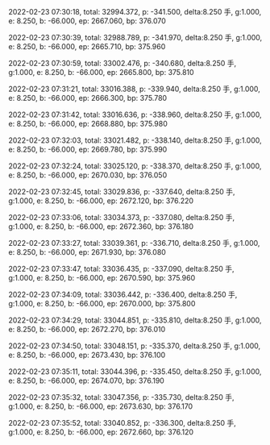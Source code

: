 2022-02-23 07:30:18, total: 32994.372, p: -341.500, delta:8.250 手, g:1.000, e: 8.250, b: -66.000, ep: 2667.060, bp: 376.070

2022-02-23 07:30:39, total: 32988.789, p: -341.970, delta:8.250 手, g:1.000, e: 8.250, b: -66.000, ep: 2665.710, bp: 375.960

2022-02-23 07:30:59, total: 33002.476, p: -340.680, delta:8.250 手, g:1.000, e: 8.250, b: -66.000, ep: 2665.800, bp: 375.810

2022-02-23 07:31:21, total: 33016.388, p: -339.940, delta:8.250 手, g:1.000, e: 8.250, b: -66.000, ep: 2666.300, bp: 375.780

2022-02-23 07:31:42, total: 33016.636, p: -338.960, delta:8.250 手, g:1.000, e: 8.250, b: -66.000, ep: 2668.880, bp: 375.980

2022-02-23 07:32:03, total: 33021.482, p: -338.140, delta:8.250 手, g:1.000, e: 8.250, b: -66.000, ep: 2669.780, bp: 375.990

2022-02-23 07:32:24, total: 33025.120, p: -338.370, delta:8.250 手, g:1.000, e: 8.250, b: -66.000, ep: 2670.030, bp: 376.050

2022-02-23 07:32:45, total: 33029.836, p: -337.640, delta:8.250 手, g:1.000, e: 8.250, b: -66.000, ep: 2672.120, bp: 376.220

2022-02-23 07:33:06, total: 33034.373, p: -337.080, delta:8.250 手, g:1.000, e: 8.250, b: -66.000, ep: 2672.360, bp: 376.180

2022-02-23 07:33:27, total: 33039.361, p: -336.710, delta:8.250 手, g:1.000, e: 8.250, b: -66.000, ep: 2671.930, bp: 376.080

2022-02-23 07:33:47, total: 33036.435, p: -337.090, delta:8.250 手, g:1.000, e: 8.250, b: -66.000, ep: 2670.590, bp: 375.960

2022-02-23 07:34:09, total: 33036.442, p: -336.400, delta:8.250 手, g:1.000, e: 8.250, b: -66.000, ep: 2670.000, bp: 375.800

2022-02-23 07:34:29, total: 33044.851, p: -335.810, delta:8.250 手, g:1.000, e: 8.250, b: -66.000, ep: 2672.270, bp: 376.010

2022-02-23 07:34:50, total: 33048.151, p: -335.370, delta:8.250 手, g:1.000, e: 8.250, b: -66.000, ep: 2673.430, bp: 376.100

2022-02-23 07:35:11, total: 33044.396, p: -335.450, delta:8.250 手, g:1.000, e: 8.250, b: -66.000, ep: 2674.070, bp: 376.190

2022-02-23 07:35:32, total: 33047.356, p: -335.730, delta:8.250 手, g:1.000, e: 8.250, b: -66.000, ep: 2673.630, bp: 376.170

2022-02-23 07:35:52, total: 33040.852, p: -336.300, delta:8.250 手, g:1.000, e: 8.250, b: -66.000, ep: 2672.660, bp: 376.120
